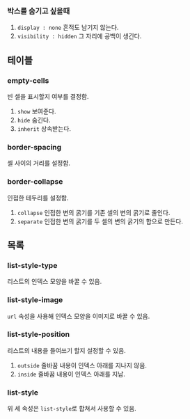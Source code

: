 ### 박스를 숨기고 싶을때

1. `display : none` 흔적도 남기지 않는다.
2. `visibility : hidden` 그 자리에 공백이 생긴다.

## 테이블

### empty-cells

빈 셀을 표시할지 여부를 결정함.

1. `show` 보여준다.
2. `hide` 숨긴다.
3. `inherit` 상속받는다.

### border-spacing

셀 사이의 거리를 설정함.

### border-collapse

인접한 테두리를 설정함.

1. `collapse` 인접한 변의 굵기를 기존 셀의 변의 굵기로 줄인다.
2. `separate` 인접한 변의 굵기를 두 셀의 변의 굵기의 합으로 만든다.

## 목록

### list-style-type

리스트의 인덱스 모양을 바꿀 수 있음.

### list-style-image

`url` 속성을 사용해 인덱스 모양을 이미지로 바꿀 수 있음.

### list-style-position

리스트의 내용을 들여쓰기 할지 설정할 수 있음.

1. `outside` 줄바꿈 내용이 인덱스 아래를 지나지 않음.
2. `inside` 줄바꿈 내용이 인덱스 아래를 지남.

### list-style

위 세 속성은 `list-style`로 합쳐서 사용할 수 있음.



